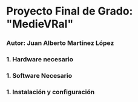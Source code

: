 # Proyecto Final de Grado: "MedieVRal"

### Autor: Juan Alberto Martínez López

### 1. Hardware necesario

### 1. Software Necesario

### 1. Instalación y configuración


